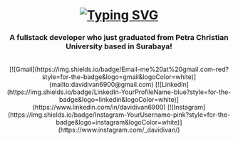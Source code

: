 <h1 align="center">
  <a href="https://git.io/typing-svg">
    <img src="https://readme-typing-svg.herokuapp.com?font=Fira+Code&size=24&duration=4000&pause=700&color=14AE8F&background=93D5FF00&center=true&vCenter=true&width=435&height=125&lines=Halo!;%EC%95%88%EB%85%95%ED%95%98%EC%84%B8%EC%9A%94!;I'm+David+Ivan+" alt="Typing SVG" />
  </a>
</h1>

<h3 align="center">A fullstack developer who just graduated from Petra Christian University based in Surabaya! </h3>

<br>

<div align="center">
  [![Gmail](https://img.shields.io/badge/Email-me%20at%20gmail.com-red?style=for-the-badge&logo=gmail&logoColor=white)](mailto:davidivan6900@gmail.com)
  [![LinkedIn](https://img.shields.io/badge/LinkedIn-YourProfileName-blue?style=for-the-badge&logo=linkedin&logoColor=white)](https://www.linkedin.com/in/davidivan6900)
  [![Instagram](https://img.shields.io/badge/Instagram-YourUsername-pink?style=for-the-badge&logo=instagram&logoColor=white)](https://www.instagram.com/_davidivan/)
</div>
